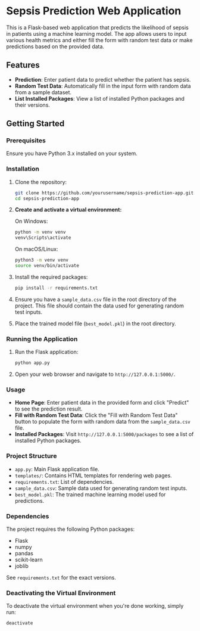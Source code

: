 # Sepsis Prediction Web Application

This is a Flask-based web application that predicts the likelihood of sepsis in patients using a machine learning model. The app allows users to input various health metrics and either fill the form with random test data or make predictions based on the provided data.

## Features

- **Prediction**: Enter patient data to predict whether the patient has sepsis.
- **Random Test Data**: Automatically fill in the input form with random data from a sample dataset.
- **List Installed Packages**: View a list of installed Python packages and their versions.

## Getting Started

### Prerequisites

Ensure you have Python 3.x installed on your system.

### Installation

1. Clone the repository:
    ```bash
    git clone https://github.com/yourusername/sepsis-prediction-app.git
    cd sepsis-prediction-app
    ```

2. **Create and activate a virtual environment:**

    On Windows:
    ```bash
    python -m venv venv
    venv\Scripts\activate
    ```

    On macOS/Linux:
    ```bash
    python3 -m venv venv
    source venv/bin/activate
    ```

3. Install the required packages:
    ```bash
    pip install -r requirements.txt
    ```

4. Ensure you have a `sample_data.csv` file in the root directory of the project. This file should contain the data used for generating random test inputs.

5. Place the trained model file (`best_model.pkl`) in the root directory.

### Running the Application

1. Run the Flask application:
    ```bash
    python app.py
    ```

2. Open your web browser and navigate to `http://127.0.0.1:5000/`.

### Usage

- **Home Page**: Enter patient data in the provided form and click "Predict" to see the prediction result.
- **Fill with Random Test Data**: Click the "Fill with Random Test Data" button to populate the form with random data from the `sample_data.csv` file.
- **Installed Packages**: Visit `http://127.0.0.1:5000/packages` to see a list of installed Python packages.

### Project Structure

- `app.py`: Main Flask application file.
- `templates/`: Contains HTML templates for rendering web pages.
- `requirements.txt`: List of dependencies.
- `sample_data.csv`: Sample data used for generating random test inputs.
- `best_model.pkl`: The trained machine learning model used for predictions.

### Dependencies

The project requires the following Python packages:
- Flask
- numpy
- pandas
- scikit-learn
- joblib

See `requirements.txt` for the exact versions.

### Deactivating the Virtual Environment

To deactivate the virtual environment when you're done working, simply run:

```bash
deactivate
